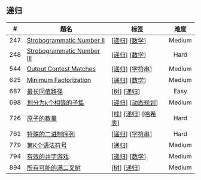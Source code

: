 <!--|This file generated by command(leetcode tag); DO NOT EDIT.            |-->
<!--+----------------------------------------------------------------------+-->
<!--|@author    Openset <openset.wang@gmail.com>                           |-->
<!--|@link      https://github.com/openset                                 |-->
<!--|@home      https://github.com/openset/leetcode                        |-->
<!--+----------------------------------------------------------------------+-->

## 递归

| # | 题名 | 标签 | 难度 |
| :-: | - | - | :-: |
| 247 | [Strobogrammatic Number II](https://github.com/openset/leetcode/tree/master/problems/strobogrammatic-number-ii) | [[递归](https://github.com/openset/leetcode/tree/master/tag/recursion)] [[数学](https://github.com/openset/leetcode/tree/master/tag/math)]  | Medium |
| 248 | [Strobogrammatic Number III](https://github.com/openset/leetcode/tree/master/problems/strobogrammatic-number-iii) | [[递归](https://github.com/openset/leetcode/tree/master/tag/recursion)] [[数学](https://github.com/openset/leetcode/tree/master/tag/math)]  | Hard |
| 544 | [Output Contest Matches](https://github.com/openset/leetcode/tree/master/problems/output-contest-matches) | [[递归](https://github.com/openset/leetcode/tree/master/tag/recursion)] [[字符串](https://github.com/openset/leetcode/tree/master/tag/string)]  | Medium |
| 625 | [Minimum Factorization](https://github.com/openset/leetcode/tree/master/problems/minimum-factorization) | [[递归](https://github.com/openset/leetcode/tree/master/tag/recursion)] [[数学](https://github.com/openset/leetcode/tree/master/tag/math)]  | Medium |
| 687 | [最长同值路径](https://github.com/openset/leetcode/tree/master/problems/longest-univalue-path) | [[树](https://github.com/openset/leetcode/tree/master/tag/tree)] [[递归](https://github.com/openset/leetcode/tree/master/tag/recursion)]  | Easy |
| 698 | [划分为k个相等的子集](https://github.com/openset/leetcode/tree/master/problems/partition-to-k-equal-sum-subsets) | [[递归](https://github.com/openset/leetcode/tree/master/tag/recursion)] [[动态规划](https://github.com/openset/leetcode/tree/master/tag/dynamic-programming)]  | Medium |
| 726 | [原子的数量](https://github.com/openset/leetcode/tree/master/problems/number-of-atoms) | [[栈](https://github.com/openset/leetcode/tree/master/tag/stack)] [[递归](https://github.com/openset/leetcode/tree/master/tag/recursion)] [[哈希表](https://github.com/openset/leetcode/tree/master/tag/hash-table)]  | Hard |
| 761 | [特殊的二进制序列](https://github.com/openset/leetcode/tree/master/problems/special-binary-string) | [[递归](https://github.com/openset/leetcode/tree/master/tag/recursion)] [[字符串](https://github.com/openset/leetcode/tree/master/tag/string)]  | Hard |
| 779 | [第K个语法符号](https://github.com/openset/leetcode/tree/master/problems/k-th-symbol-in-grammar) | [[递归](https://github.com/openset/leetcode/tree/master/tag/recursion)]  | Medium |
| 794 | [有效的井字游戏](https://github.com/openset/leetcode/tree/master/problems/valid-tic-tac-toe-state) | [[递归](https://github.com/openset/leetcode/tree/master/tag/recursion)] [[数学](https://github.com/openset/leetcode/tree/master/tag/math)]  | Medium |
| 894 | [所有可能的满二叉树](https://github.com/openset/leetcode/tree/master/problems/all-possible-full-binary-trees) | [[树](https://github.com/openset/leetcode/tree/master/tag/tree)] [[递归](https://github.com/openset/leetcode/tree/master/tag/recursion)]  | Medium |
